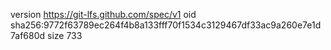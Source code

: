 version https://git-lfs.github.com/spec/v1
oid sha256:9772f63789ec264f4b8a133fff70f1534c3129467df33ac9a260e7e1d7af680d
size 733
